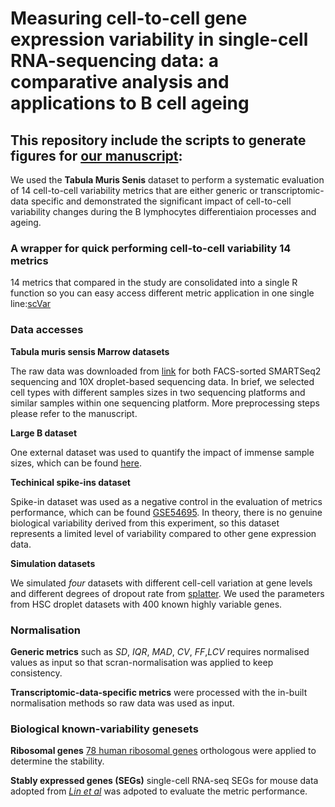 # Measuring cell-to-cell gene expression variability in single-cell RNA-sequencing data: a comparative analysis and applications to B cell ageing


## This repository include the scripts to generate figures for [our manuscript](https://www.biorxiv.org/content/10.1101/2022.11.24.517880v1.full.pdf+html): 

We used the **Tabula Muris Senis** dataset to perform a systematic evaluation of 14 cell-to-cell variability metrics that are either generic or transcriptomic-data specific and demonstrated the significant impact of cell-to-cell variability changes during the B lymphocytes differentiaion processes and ageing. 

### A wrapper for quick performing cell-to-cell variability 14 metrics
14 metrics that compared in the study are consolidated into a single R function so you can easy access different metric application in one single line:[scVar](https://github.com/huiwenzh/scVar)

### Data accesses
**Tabula muris sensis Marrow datasets**

The raw data was downloaded from [link](https://figshare.com/articles/dataset/Tabula_Muris_Senis_Data_Objects/12654728) for both FACS-sorted SMARTSeq2 sequencing and 10X droplet-based sequencing data. In brief, we selected cell types with different samples sizes in two sequencing platforms and similar samples within one sequencing platform. More preprocessing steps please refer to the manuscript.

**Large B dataset**

One external dataset was used to quantify the impact of immense sample sizes, which can be found [here](https://www.10xgenomics.com/resources/datasets/cd-19-plus-b-cells-1-standard-1-1-0).

**Techinical spike-ins dataset**

Spike-in dataset was used as a negative control in the evaluation of metrics performance, which can be found [GSE54695](https://www.ncbi.nlm.nih.gov/geo/query/acc.cgi?acc=GSE54695). In theory, there is no genuine biological variability derived from this experiment, so this dataset represents a limited level of variability compared to other gene expression data.

**Simulation datasets**

We simulated *four* datasets with different cell-cell variation at gene levels and different degrees of dropout rate from [splatter](https://bioconductor.org/packages/release/bioc/html/splatter.html). We used the parameters from HSC droplet datasets with 400 known highly variable genes. 

### Normalisation 
**Generic metrics** such as *SD*, *IQR*, *MAD*, *CV*, *FF*,*LCV* requires normalised values as input so that scran-normalisation was applied to keep consistency. 

**Transcriptomic-data-specific metrics** were processed with the in-built normalisation methods so raw data was used as input.

### Biological known-variability genesets 
**Ribosomal genes**  [78 human ribosomal genes](https://www.ncbi.nlm.nih.gov/pmc/articles/PMC155282/) orthologous were applied to determine the stability.

**Stably expressed genes (SEGs)** single-cell RNA-seq SEGs for mouse data adopted from [*Lin et al*](https://academic.oup.com/gigascience/article/8/9/giz106/5570567) was adpoted to evaluate the metric performance. 


